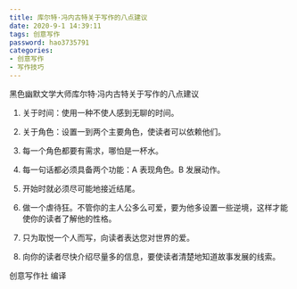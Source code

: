 ```yaml
---
title: 库尔特·冯内古特关于写作的八点建议
date: 2020-9-1 14:39:11
tags: 创意写作
password: hao3735791
categories: 
- 创意写作
- 写作技巧
---
```


黑色幽默文学大师库尔特·冯内古特关于写作的八点建议

1. 关于时间：使用一种不使人感到无聊的时间。

2. 关于角色：设置一到两个主要角色，使读者可以依赖他们。

3. 每一个角色都要有需求，哪怕是一杯水。

4. 每一句话都必须具备两个功能：A 表现角色。B 发展动作。

5. 开始时就必须尽可能地接近结尾。

6. 做一个虐待狂。不管你的主人公多么可爱，要为他多设置一些逆境，这样才能使你的读者了解他的性格。

7. 只为取悦一个人而写，向读者表达您对世界的爱。

8. 向你的读者尽快介绍尽量多的信息，要使读者清楚地知道故事发展的线索。

创意写作社 编译